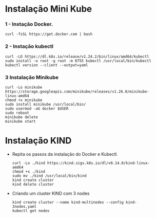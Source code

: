 
# Instalação Mini Kube

### 1 - Instação Docker.

    curl -fsSL https://get.docker.com | bash

### 2 - Instação kubectl

    curl -LO https://dl.k8s.io/release/v1.24.2/bin/linux/amd64/kubectl
    sudo install -o root -g root -m 0755 kubectl /usr/local/bin/kubectl
    kubectl version --client --output=yaml   

### 3 Instalação Minikube

    curl -Lo minikube https://storage.googleapis.com/minikube/releases/v1.26.0/minikube-linux-amd64
    chmod +x minikube
    sudo install minikube /usr/local/bin/
    sudo usermod -aG docker $USER
    sudo reboot
    minikube delete
    minikube start


# Instalação KIND

- Repita os passos da instalação do Docker e Kubectl.

      curl -Lo ./kind https://kind.sigs.k8s.io/dl/v0.14.0/kind-linux-amd64
      chmod +x ./kind
      sudo mv ./kind /usr/local/bin/kind
      kind create cluster
      kind delete cluster

- Criando um cluster KIND com 3 nodes

      kind create cluster --name kind-multinodes --config kind-3nodes.yaml
      kubectl get nodes

    


